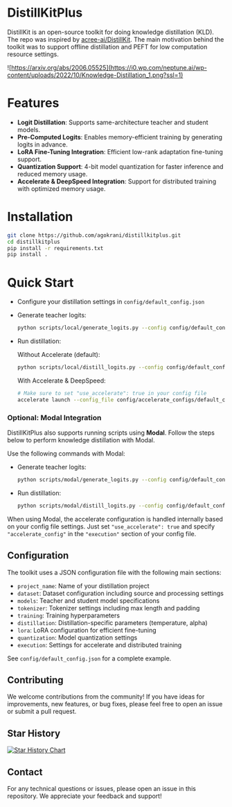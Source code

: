 # DistillKitPlus

DistillKit is an open-source toolkit for doing knowledge distillation (KLD). The repo was inspired by [acree-ai/DistillKit](https://github.com/arcee-ai/DistillKit/tree/main). The main motivation behind the toolkit was to support offline distillation and PEFT for low computation resource settings. 

![https://arxiv.org/abs/2006.05525](https://i0.wp.com/neptune.ai/wp-content/uploads/2022/10/Knowledge-Distillation_1.png?ssl=1)

# Features

- **Logit Distillation**: Supports same-architecture teacher and student models.
- **Pre-Computed Logits**: Enables memory-efficient training by generating logits in advance.
- **LoRA Fine-Tuning Integration**: Efficient low-rank adaptation fine-tuning support.
- **Quantization Support**: 4-bit model quantization for faster inference and reduced memory usage.
- **Accelerate & DeepSpeed Integration**: Support for distributed training with optimized memory usage.



# Installation

```bash
git clone https://github.com/agokrani/distillkitplus.git
cd distillkitplus
pip install -r requirements.txt
pip install .
```


# Quick Start

- Configure your distillation settings in `config/default_config.json`
- Generate teacher logits:
    ```bash
    python scripts/local/generate_logits.py --config config/default_config.json
    ```
- Run distillation:
  
  Without Accelerate (default):
    ```bash
    python scripts/local/distill_logits.py --config config/default_config.json
    ```
  
  With Accelerate & DeepSpeed:
    ```bash
    # Make sure to set "use_accelerate": true in your config file
    accelerate launch --config_file config/accelerate_configs/default_config.yaml scripts/local/distill_logits.py --config config/default_config.json
    ```

### Optional: Modal Integration

DistillKitPlus also supports running scripts using **Modal**. Follow the steps below to perform knowledge distillation with Modal.

Use the following commands with Modal:

- Generate teacher logits:
    ```bash
    python scripts/modal/generate_logits.py --config config/default_config.json
    ```
- Run distillation:
    ```bash
    python scripts/modal/distill_logits.py --config config/default_config.json
    ```

When using Modal, the accelerate configuration is handled internally based on your config file settings. Just set `"use_accelerate": true` and specify `"accelerate_config"` in the `"execution"` section of your config file.

## Configuration

The toolkit uses a JSON configuration file with the following main sections:

- `project_name`: Name of your distillation project
- `dataset`: Dataset configuration including source and processing settings
- `models`: Teacher and student model specifications
- `tokenizer`: Tokenizer settings including max length and padding
- `training`: Training hyperparameters
- `distillation`: Distillation-specific parameters (temperature, alpha)
- `lora`: LoRA configuration for efficient fine-tuning
- `quantization`: Model quantization settings
- `execution`: Settings for accelerate and distributed training

See `config/default_config.json` for a complete example.


## Contributing

We welcome contributions from the community! If you have ideas for improvements, new features, or bug fixes, please feel free to open an issue or submit a pull request.

## Star History

[![Star History Chart](https://api.star-history.com/svg?repos=agokrani/distillKitPlus&type=Date)](https://www.star-history.com/#agokrani/distillKitPlus&Date)

## Contact

For any technical questions or issues, please open an issue in this repository. We appreciate your feedback and support!

